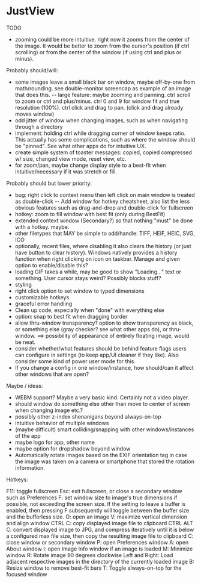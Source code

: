 # JustView

TODO
- zooming could be more intuitive. right now it zooms from the center of the image. It would be better to zoom from the cursor's position (if ctrl scrolling) or from the center of the window (if using ctrl and plus or minus).

Probably should/will:
- some images leave a small black bar on window, maybe off-by-one from math/rounding. see double-monitor screencap as example of an image that does this.
-- large feature: maybe zooming and panning. ctrl scroll to zoom or ctrl and plus/minus. ctrl 0 and 9 for window fit and true resolution (100%). ctrl click and drag to pan. (click and drag already moves window)
- odd jitter of window when changing images, such as when navigating through a directory
- implement: holding ctrl while dragging corner of window keeps ratio. This actually has some complications, such as where the window should be "pinned". See what other apps do for intuitive UX.
- create simple system of toaster messages: copied, copied compressed w/ size, changed view mode, reset view, etc.
- for zoom/pan, maybe change display style to a best-fit when intuitive/necessary if it was stretch or fill.

Probably should but lower priority:
- bug: right click to context menu then left click on main window is treated as double-click
-- Add window for hotkey cheatsheet, also list the less obvious features such as drag-and-drop and double-click for fullscreen
- hotkey: zoom to fill window with best fit (only during BestFit)
- extended context window (Secondary?) so that nothing "must" be done with a hotkey. maybe.
- other filetypes that MAY be simple to add/handle: TIFF, HEIF, HEIC, SVG, ICO
- optionally, recent files, where disabling it also clears the history (or just have button to clear history). Windows natively provides a history function when right clicking on icon on taskbar. Manage and given option to enable/disable this?
- loading GIF takes a while, may be good to show "Loading..." text or something. User cursor stays weird? Possibly blocks stuff?
- styling
- right click option to set window to typed dimensions
- customizable hotkeys
- graceful error handling
- Clean up code, especially when "done" with everything else
- option: snap to best fit when dragging border
- allow thru-window transparency? option to show transparency as black, or something else (gray checker? see what other apps do), or thru-window. ==> possibility of appearance of entirely floating image, would be neat.
- consider whether/what features should be behind feature flags users can configure in settings (to keep app/UI cleaner if they like). Also consider some kind of power user mode for this.
- If you change a config in one window/instance, how should/can it affect other windows that are open?


Maybe / ideas:
- WEBM support? Maybe a very basic kind. Certainly not a video player.
- should window do something else other than move to center of screen when changing image etc.?
- possibly other z-index shenanigans beyond always-on-top
- intuitive behavior of multiple windows
- (maybe difficult) smart colliding/snapping with other windows/instances of the app
- maybe logo for app, other name
- maybe option for dropshadow beyond window
- Automatically rotate images based on the EXIF orientation tag in case the image was taken on a camera or smartphone that stored the rotation information.



Hotkeys:

F11: toggle fullscreen
Esc: exit fullscreen, or close a secondary window such as Preferences
F: set window size to image's true dimensions if possible, not exceeding the screen size. If the setting to leave a buffer is enabled, then pressing F subsequently will toggle between the buffer size and the bufferless size.
O: open an image
V: maximize vertical dimension and align window
CTRL C: copy displayed image file to clipboard
CTRL ALT C: convert displayed image to JPG, and compress iteratively until it is below a configured max file size, then copy the resulting image file to clipboard
C: close window or secondary window
P: open Preferences window
A: open About window
I: open Image Info window if an image is loaded
M: Minimize window
R: Rotate image 90 degrees clockwise
Left and Right: Load adjacent respective images in the directory of the currently loaded image
B: Resize window to remove best-fit bars
T: Toggle always-on-top for the focused window